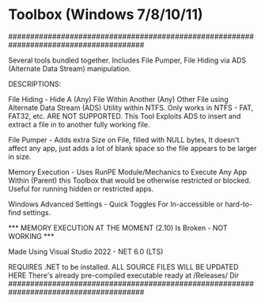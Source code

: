 # Toolbox (Windows 7/8/10/11)
#######################################################################################

Several tools bundled together. Includes File Pumper, File Hiding via ADS (Alternate
Data Stream) manipulation.
 
DESCRIPTIONS:

File Hiding - Hide A (Any) File Within Another (Any) Other File using Alternate Data Stream
(ADS) Utility within NTFS. Only works in NTFS - FAT, FAT32, etc. ARE NOT SUPPORTED. 
This Tool Exploits ADS to insert and extract a file in to another fully working file.

File Pumper - Adds extra Size on File, filled with NULL bytes, It doesn't affect any app, 
just adds a lot of blank space so the file appears to be larger in size.

Memory Execution - Uses RunPE Module/Mechanics to Execute Any App Within (Parent) this Toolbox 
that would be otherwise restricted or blocked. Useful for running hidden or restricted apps.

Windows Advanced Settings - Quick Toggles For In-accessible or hard-to-find settings. 

*** MEMORY EXECUTION AT THE MOMENT (2.10) Is Broken - NOT WORKING ***

Made Using Visual Studio 2022 - NET 6.0 (LTS)

REQUIRES .NET to be installed.
ALL SOURCE FILES WILL BE UPDATED HERE
There's already pre-compiled executable ready at /Releases/ Dir
#######################################################################################
